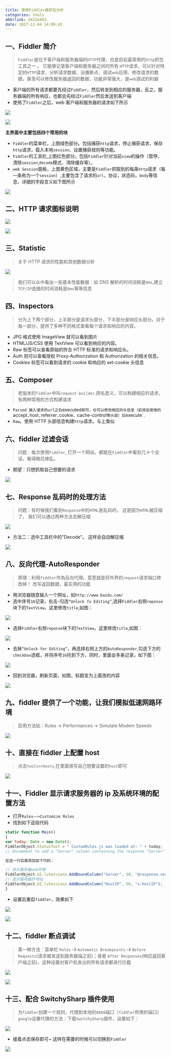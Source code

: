 ```yaml
---
title: 使用Fiddler做抓包分析
categories: tools
abbrlink: d422e493
date: 2017-11-04 14:09:43
---
```


## 一、Fiddler 简介

> `Fiddler`是位于客户端和服务器端的`HTTP`代理，也是目前最常用的`http`抓包工具之一 。 它能够记录客户端和服务器之间的所有 `HTTP`请求，可以针对特定的`HTTP`请求，分析请求数据、设置断点、调试`web`应用、修改请求的数据，甚至可以修改服务器返回的数据，功能非常强大，是`web`调试的利器

- 客户端的所有请求都要先经过`Fiddler`，然后转发到相应的服务器，反之，服务器端的所有响应，也都会先经过`Fiddler`然后发送到客户端
- 使用了`Fiddler`之后，web 客户端和服务器的请求如下所示

![](http://upload-images.jianshu.io/upload_images/1480597-a3626e30ed1a3352?imageMogr2/auto-orient/strip%7CimageView2/2/w/1240)

![](http://upload-images.jianshu.io/upload_images/1480597-1efcd89c578faeda?imageMogr2/auto-orient/strip%7CimageView2/2/w/1240)

**主界面中主要包括四个常用的块**

- `Fiddler`的菜单栏，上图绿色部分。包括捕获`http`请求，停止捕获请求，保存`http`请求，载入本地`session`、设置捕获规则等功能。
- `Fiddler`的工具栏,上图红色部分。包括`Fiddler`针对当前`view`的操作（暂停，清除`session`,`decode`模式、清除缓存等）。
- `web Session`面板，上图黄色区域，主要是`Fiddler`抓取到的每条`http`请求（每一条称为一个`session`）,主要包含了请求的`url`，协议，状态码，`body`等信息，详细的字段含义如下图所示

![](http://upload-images.jianshu.io/upload_images/1480597-742c4cf318b6ef40?imageMogr2/auto-orient/strip%7CimageView2/2/w/1240)

## 二、HTTP 请求图标说明

![](http://upload-images.jianshu.io/upload_images/1480597-d5cc377e14bcd3a4?imageMogr2/auto-orient/strip%7CimageView2/2/w/1240)

![](http://upload-images.jianshu.io/upload_images/1480597-60a3d9069289be30?imageMogr2/auto-orient/strip%7CimageView2/2/w/1240)

## 三、Statistic

> 关于 HTTP 请求的性能和其他数据分析

![](http://upload-images.jianshu.io/upload_images/1480597-634e34d101a4a3da?imageMogr2/auto-orient/strip%7CimageView2/2/w/1240)

> 我们可以从中看出一些基本性能数据：如 DNS 解析的时间消耗是`8ms`,建立`TCP/IP`连接的时间消耗是`8ms`等等信息

## 四、Inspectors

> 分为上下两个部分，上半部分是请求头部分，下半部分是响应头部分。对于每一部分，提供了多种不同格式查看每个请求和响应的内容。

- JPG 格式使用 ImageView 就可以看到图片
- HTML/JS/CSS 使用 TextView 可以看到响应的内容。
- Raw 标签可以查看原始的符合 HTTP 标准的请求和响应头。
- Auth 则可以查看授权 Proxy-Authorization 和 Authorization 的相关信息。
- Cookies 标签可以看到请求的 cookie 和响应的 set-cookie 头信息

## 五、Composer

> 老版本的`fiddler`中叫`request-builder`.顾名思义，可以构建相应的请求，有两种常用的方式构建请求

- `Parsed 输入请求的url之后`executed`即可，也可以修改相应的头信息（如添加常用的`accept`,`host`,`referrer`,`cookie`，`cache-control`等头部）后`execute`.
- `Raw`。使用 HTTP 头部信息构建`http`请求。与上类似

## 六、fiddler 过滤会话

> 问题：每次使用`Fiddler`,
> 打开一个网站，都能在`Fiddler`中看到几十个会话，看得眼花缭乱。

- 期望：只想抓取自己想要的请求

![](http://upload-images.jianshu.io/upload_images/1480597-323fc05889d1cd10.png?imageMogr2/auto-orient/strip%7CimageView2/2/w/1240)

## 七、Response 乱码时的处理方法

> 问题：有时候我们看到`Response`中的`HTML`是乱码的， 这是因为`HTML`被压缩了， 我们可以通过两种方法去解压缩

![](http://upload-images.jianshu.io/upload_images/1480597-d93275c7db4cc8d1.png?imageMogr2/auto-orient/strip%7CimageView2/2/w/1240)

- 方法二：选中工具栏中的"Decode"。 这样会自动解压缩

![](http://upload-images.jianshu.io/upload_images/1480597-197294a2aeeef8cb.png?imageMogr2/auto-orient/strip%7CimageView2/2/w/1240)

## 八、反向代理-AutoResponder

> 原理：利用`fiddler`作為反向代理。意思就是将外界的`request`请求端口修改掉！ 改写返回数据，最实用的功能

- 用浏览器随意输入一个网址，如`http://www.baidu.com/`
- 选中序号`16`记录，右击-勾选`“Unlock fo Editing”`,选择`Fiddler`右侧`reponse`块下的`TextView`，这里修改`title`,如图：

![](http://upload-images.jianshu.io/upload_images/1480597-4b59b0685ce8fb09.png?imageMogr2/auto-orient/strip%7CimageView2/2/w/1240)

- 选择`Fiddler`右侧`reponse`块下的`TextView`，这里修改`title`,如图：

![](http://upload-images.jianshu.io/upload_images/1480597-dd602c351d962a8b.png?imageMogr2/auto-orient/strip%7CimageView2/2/w/1240)

- 去掉`“Unlock for Editing”`，再选择右侧上方的`AutoResponder`,勾选下方的`checkbox`选框，并将序号`16`托到下方，同时，里面会多条记录，如下图：

![](http://upload-images.jianshu.io/upload_images/1480597-5c71df63b8ee6db7.png?imageMogr2/auto-orient/strip%7CimageView2/2/w/1240)

- 回到浏览器，刷新页面，如图，标题变为上面改的内容

![](http://upload-images.jianshu.io/upload_images/1480597-d154a2cbeb2a63f9.png?imageMogr2/auto-orient/strip%7CimageView2/2/w/1240)

## 九、fiddler 提供了一个功能，让我们模拟低速网路环境

> 启用方法如：Rules → Performances → Simulate Modem Speeds

![](http://upload-images.jianshu.io/upload_images/1480597-d154a2cbeb2a63f9.png?imageMogr2/auto-orient/strip%7CimageView2/2/w/1240)

## 十、直接在 fiddler 上配置 host

> 点击`tools>>hosts`,在里面填写自己想要设置的`host`即可

![](http://upload-images.jianshu.io/upload_images/1480597-5bd1f6d694bb03ea.png?imageMogr2/auto-orient/strip%7CimageView2/2/w/1240)

## 十一、Fiddler 显示请求服务器的 ip 及系统环境的配置方法

- 打开`Rules——>Customize Rules`
- 找到如下这段代码

```js
static function Main()
{
var today: Date = new Date();
FiddlerObject.StatusText = " CustomRules.js was loaded at: " + today;
// Uncomment to add a "Server" column containing the response "Server" header, if present

在这一行后面添加如下代码：

// 显示服务器web环境
FiddlerObject.UI.lvSessions.AddBoundColumn("Server", 50, "@response.server");
// 显示服务器IP地址
FiddlerObject.UI.lvSessions.AddBoundColumn("HostIP", 50, "x-hostIP");
}
```

- 设置后重启`fiddler`，效果如下

![](http://upload-images.jianshu.io/upload_images/1480597-d14e6280553bda0f.png?imageMogr2/auto-orient/strip%7CimageView2/2/w/1240)

![](http://upload-images.jianshu.io/upload_images/1480597-d14e6280553bda0f.png?imageMogr2/auto-orient/strip%7CimageView2/2/w/1240)

## 十二、fiddler 断点调试

> 第一种方法：菜单栏 `Rules` –》 `Automatic Breakpoints` –》 `Before Requests`(请求被发送到服务器端之前)；或者 `After Responses`(响应返回客户端之前)，这种设置对客户机发出的所有请求都进行拦截

![](http://upload-images.jianshu.io/upload_images/1480597-f4e00f335a41e115.png?imageMogr2/auto-orient/strip%7CimageView2/2/w/1240)

![](http://upload-images.jianshu.io/upload_images/1480597-de8617c36d47d914.png?imageMogr2/auto-orient/strip%7CimageView2/2/w/1240)

## 十三、配合 SwitchySharp 插件使用

> 为`fiddler`创建一个规则，代理到本地的`8888`端口（`fiddler`所用的端口）
> `google`设置代理的方法：下载`SwitchySharp`插件，设置如下：

![](http://upload-images.jianshu.io/upload_images/1480597-a5861df2f7177513.png?imageMogr2/auto-orient/strip%7CimageView2/2/w/1240)

- 接着点击保存即可~ 这样在需要的时候可以切换到`Fiddler`

![](http://upload-images.jianshu.io/upload_images/1480597-830e8d71a794a16c.png?imageMogr2/auto-orient/strip%7CimageView2/2/w/1240)

